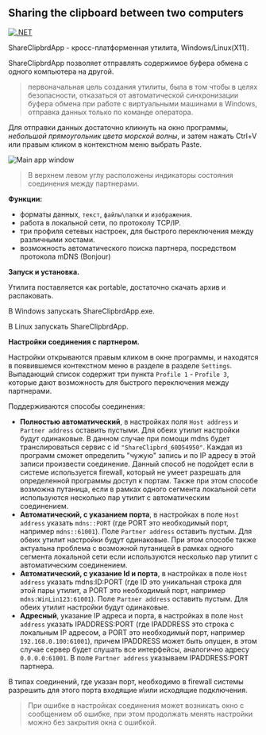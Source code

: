 ## Sharing the clipboard between two computers

[![.NET](https://github.com/viordash/ShareClipbrd/actions/workflows/dotnet.yml/badge.svg?branch=main)](https://github.com/viordash/ShareClipbrd/actions/workflows/dotnet.yml)

ShareClipbrdApp - кросс-платформенная утилита, Windows/Linux(X11). 

ShareClipbrdApp позволяет отправлять содержимое буфера обмена с одного компьютера на другой. 

> первоначальная цель создания утилиты, была в том чтобы в целях безопасности, отказаться
> от автоматической синхронизации буфера обмена при работе с
> виртуальными машинами в Windows, отправка данных только по команде
> оператора.

Для отправки данных достаточно кликнуть на окно программы, *небольшой прямоугольник цвета морской волны*, и затем нажать Ctrl+V или правым кликом в контекстном меню выбрать Paste.

![Main app window](https://github.com/viordash/ShareClipbrd/blob/main/assets/Open%20settings.png)

> В верхнем левом углу расположены индикаторы состояния соединения между партнерами.

**Функции:**
 - форматы данных, `текст`, `файлы\папки` и `изображения`.
 - работа в локальной сети, по протоколу TCP/IP.
 - три профиля сетевых настроек, для быстрого переключения между различными хостами.
 - возможность автоматического поиска партнера, посредством протокола mDNS (Bonjour)
 
**Запуск и установка.**

Утилита поставляется как portable, достаточно скачать архив и распаковать. 

В Windows запускать ShareClipbrdApp.exe.

В Linux запускать ShareClipbrdApp.

**Настройки соединения с партнером.**

Настройки открываются правым кликом в окне программы, и находятся в появившемся контекстном меню в разделе в разделе `Settings`. Выпадающий список содержит три пункта `Profile 1` - `Profile 3`, которые дают возможность для быстрого переключения между партнерами.

Поддерживаются способы соединения:

- **Полностью автоматический**, в настройках поля `Host address` и `Partner address` оставить пустыми. Для обеих утилит настройки будут одинаковые. В данном случае при помощи mdns будет транслироваться сервис с id `"ShareClipbrd_60D54950"`. Каждая из программ сможет определить "чужую" запись и по IP адресу в этой записи произвести соединение. Данный способ не подойдет если в системе используется firewall, который не умеет разрешать для определенной программы доступ к портам. Также при этом способе возможна путаница, если в рамках одного сегмента локальной сети используются несколько пар утилит с автоматическим соединением.
- **Автоматический, с указанием порта**, в настройках в поле `Host address` указать `mdns::PORT` (где PORT это необходимый порт, например `mdns::61001`). Поле `Partner address` оставить пустым. Для обеих утилит настройки будут одинаковые. При этом способе также актуальна проблема с возможной путаницей в рамках одного сегмента локальной сети если используются несколько пар утилит с автоматическим соединением.
- **Автоматический, с указание Id и порта**, в настройках в поле `Host address` указать mdns:ID:PORT (где ID это уникальная строка для этой пары утилит, а PORT это необходимый порт, например `mdns:WinLin123:61001`). Поле `Partner address` оставить пустым. Для обеих утилит настройки будут одинаковые.
- **Адресный**, указание IP адреса и порта, в настройках в поле `Host address` указать IPADDRESS:PORT (где IPADDRESS это строка c локальным IP адресом, а PORT это необходимый порт, например `192.168.0.100:61001`), причем IPADDRESS может быть опущен, в этом случае сервер будет слушать все интерфейсы, аналогично адресу `0.0.0.0:61001`. В поле `Partner address` указываем IPADDRESS:PORT партнера. 

В типах соединений, где указан порт, необходимо в firewall системы разрешить для этого порта входящие и\или исходящие подключения.

> При ошибке в настройках соединения может возникать окно с сообщением
> об ошибке, при этом продолжать менять настройки можно без закрытия
> окна с ошибкой.
